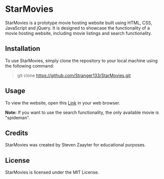 # StarMovies

StarMovies is a prototype movie hosting website built using HTML, CSS, JavaScript and jQuery. It is designed to showcase the functionality of a movie hosting website, including movie listings and search functionality.

## Installation

To use StarMovies, simply clone the repository to your local machine using the following command:

>git clone https://github.com/Stranger133/StarMovies.git

## Usage

To view the website, open this [Link](https://stranger133.github.io/StarMovies/) in your web browser.

**Note:** If you want to use the search functionality, the only available movie is "spideman".

## Credits

StarMovies was created by Steven Zaayter for educational purposes.

## License

StarMovies is licensed under the MIT License.
